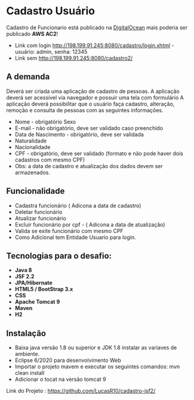 # Cadastro Usuário
   Cadastro de Funcionario está publicado na [DigitalOcean](https://www.digitalocean.com/) mais poderia ser publicado **AWS AC2**! 
   * Link com login http://198.199.91.245:8080/cadastro/login.xhtml  - usuário: admin, senha: 12345
   * Link sem http://198.199.91.245:8080/cadastro2/

## A demanda 
  Deverá ser criada uma aplicação de cadastro de pessoas. A aplicação deverá ser acessível via navegador e possuir uma tela com formulário A aplicação deverá possibilitar que o usuário faça cadastro, alteração, remoção e consulta de pessoas com as seguintes informações.

*  Nome - obrigatório Sexo
*  E-mail - não obrigatório, deve ser validado caso preenchido
*  Data de Nascimento - obrigatório, deve ser validada
*  Naturalidade
*  Nacionalidade
*  CPF - obrigatório, deve ser validado (formato e não pode haver dois cadastros com mesmo CPF)
*  Obs: a data de cadastro e atualização dos dados devem ser armazenados.

## Funcionalidade
* Cadastra funcionário ( Adicona a data de cadastro)
* Deletar funcionário
* Atualizar funcionário
* Excluir funcionário por cpf - ( Adicona a data de atualização)
* Valida se exite funcionário com mesmo CPF
* Como Adicional tem Entidade Usuario para login. 

## Tecnologias para o desafio:
* **Java 8**
* **JSF 2.2**
* **JPA/Hibernate**
* **HTML5 / BootStrap 3.x**
* **CSS**
* **Apache Tomcat 9** 
* **Maven**
* **H2**

## Instalação
 * Baixa java versão 1.8 ou superior e JDK 1.8 instalar as variaves de ambiente.
 * Eclipse 6/2020 para desenvolvimento Web
 * Importar o projeto mavem e executar os seguintes comandos: mvn clean install
 * Adicionar o tocat na versão tomcat 9
 
 Link do Projeto : https://github.com/LucasR10/cadastro-jsf2/
